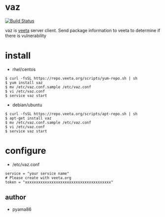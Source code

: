 # vaz
<p align="center">
<!-- <img alt="VEETA" src="https://github.com/pyama86/vaz/blob/master/img/veeta.png?raw=true">-->
</p>

[![Build Status](https://travis-ci.org/pyama86/vaz.svg?branch=master)](https://travis-ci.org/pyama86/vaz)

vaz is [veeta](https://veeta.org) server client.
Send package information to veeta to determine if there is vulnerability

# install

- rhel/centos

```
$ curl -fsSL https://repo.veeta.org/scripts/yum-repo.sh | sh
$ yum install vaz
$ mv /etc/vaz.conf.sample /etc/vaz.conf
$ vi /etc/vaz.conf
$ service vaz start
```

- debian/ubuntu

```
$ curl -fsSL https://repo.veeta.org/scripts/apt-repo.sh | sh
$ apt-get install vaz
$ mv /etc/vaz.conf.sample /etc/vaz.conf
$ vi /etc/vaz.conf
$ service vaz start
```

# configure
- /etc/vaz.conf

```
service = "your service name"
# Please create with veeta.org
token = "xxxxxxxxxxxxxxxxxxxxxxxxxxxxxxxxxxxxxxx"
```

## author
* pyama86
